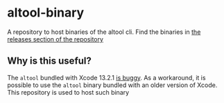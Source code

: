 # altool-binary

A repository to host binaries of the altool cli. Find the binaries in [the releases section of the repository](https://github.com/revolut-mobile/altool-binary/releases)

## Why is this useful?

The `altool` bundled with Xcode 13.2.1 [is buggy](https://developer.apple.com/forums/thread/699749). As a workaround, it is possible to use the `altool` binary bundled with an older version of Xcode. This repository is used to host such binary
